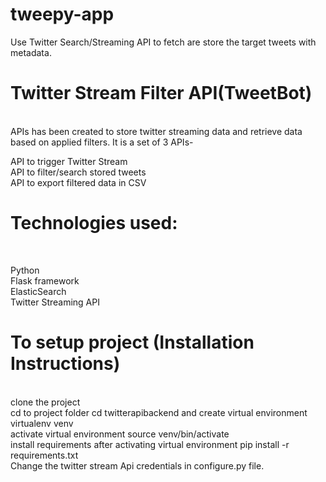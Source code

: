 # tweepy-app
Use Twitter Search/Streaming API to fetch are store the target tweets with metadata.

<h1>Twitter Stream Filter API(TweetBot)</h1><br/>
APIs has been created to store twitter streaming data and retrieve data based on applied filters. It is a set of 3 APIs-<br/>

API to trigger Twitter Stream<br/>
API to filter/search stored tweets<br/>
API to export filtered data in CSV<br/>
<h1>Technologies used:</h1><br/>

Python<br/>
Flask framework<br/>
ElasticSearch<br/>
Twitter Streaming API<br/>
<h1>To setup project (Installation Instructions)</h1><br/>
clone the project<br/>
cd to project folder cd twitterapibackend and create virtual environment virtualenv venv<br/>
activate virtual environment source venv/bin/activate<br/>
install requirements after activating virtual environment pip install -r requirements.txt<br/>
Change the twitter stream Api credentials in configure.py file.<br/>
